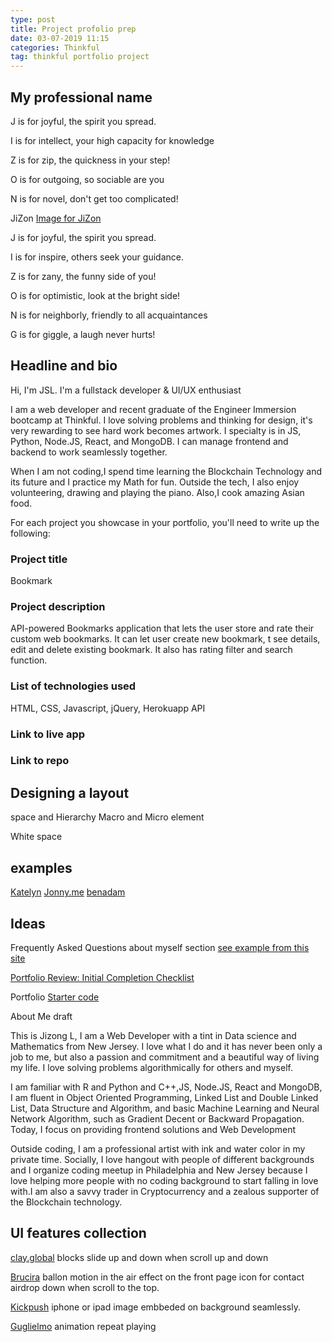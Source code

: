 ```yaml
---
type: post
title: Project profolio prep
date: 03-07-2019 11:15
categories: Thinkful
tag: thinkful portfolio project
---
```


## My professional name

J is for joyful, the spirit you spread.

I is for intellect, your high capacity for knowledge

Z is for zip, the quickness in your step!

O is for outgoing, so sociable are you

N is for novel, don't get too complicated!

JiZon
[Image for JiZon](https://www.names.org/name-poster/Jizon-t290b2da4d2b9b626661532d7dcd26923a021242ab5104087312eca8f47497c5ck-hq.jpg)

J	is for joyful, the spirit you spread.

I	is for inspire, others seek your guidance.

Z	is for zany, the funny side of you!

O	is for optimistic, look at the bright side!

N	is for neighborly, friendly to all acquaintances

G	is for giggle, a laugh never hurts!




## Headline and bio

Hi, I'm JSL. I'm a fullstack developer & UI/UX enthusiast


I am a web developer and recent graduate of the Engineer Immersion bootcamp at Thinkful. I love solving
problems and thinking for design, it's very rewarding to see hard work becomes artwork. I specialty is in JS, Python,
Node.JS, React, and MongoDB. I can manage frontend and backend to work seamlessly together.

When I am not coding,I spend time learning the Blockchain Technology and its future and I practice my Math for fun.
Outside the tech, I also enjoy volunteering, drawing and playing the piano. Also,I cook amazing Asian food.





For each project you showcase in your portfolio, you'll need to write up the following:

### Project title

Bookmark

### Project description

API-powered Bookmarks application that lets the user store and rate their custom web bookmarks. It can let user create new bookmark,
t see details, edit and delete existing bookmark. It also has rating filter and search function.

### List of technologies used

HTML, CSS, Javascript, jQuery, Herokuapp API

### Link to live app

### Link to repo


## Designing a layout

space and Hierarchy
Macro and Micro element

White space

## examples
[Katelyn](http://katelynpennington.com/)
[Jonny.me](https://jonny.me/)
[benadam](http://benadam.me/)


## Ideas
Frequently Asked Questions about myself section [see example from this site](https://www.smashingmagazine.com/printed-books/smashing-book-6-new-frontiers-in-web-design/)


[Portfolio Review: Initial Completion Checklist](https://docs.google.com/document/d/1KQlnu93N8-yv6rvN07RUwt9GLevQ6mjBro0aPQdOZ-M/edit)


Portfolio [Starter code](https://repl.it/@JizongL/html-wireframe-starter)


About Me draft


This is Jizong L, I am a Web Developer with a tint in Data science and Mathematics from New Jersey.  I love what I do and it has never been only a job to me, but also a passion and commitment and a beautiful way of living my life. I love solving problems algorithmically for others and myself.

I am familiar with R and Python and C++,JS, Node.JS, React and MongoDB, I am fluent in Object Oriented Programming, Linked List and Double Linked List, Data Structure and Algorithm,  and basic Machine Learning and Neural Network Algorithm, such as Gradient Decent or Backward Propagation. Today, I focus on providing frontend solutions and Web Development

Outside coding, I am a professional artist with ink and water color in my private time. Socially, I love hangout with people of different backgrounds and I organize coding meetup in Philadelphia and New Jersey because I love helping more people with no coding background to start falling in love with.I am also a savvy trader in Cryptocurrency and a zealous supporter of the Blockchain technology.  



## UI features collection
[clay.global](https://clay.global/about/)
blocks slide up and down when scroll up and down

[Brucira](https://www.brucira.com/?ref=land-book.com)
ballon motion in the air effect on the front page
icon for contact airdrop down when scroll to the top.


[Kickpush](https://kickpush.co/?ref=land-book.com)
iphone or ipad image embbeded on background seamlessly.


[Guglielmo](https://www.guglielmopardo.com/?ref=land-book.com)
animation repeat playing
